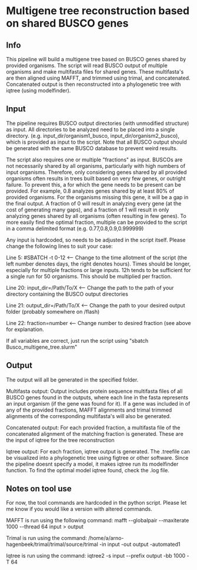 # Multigene tree reconstruction based on shared BUSCO genes
## Info
This pipeline will build a multigene tree based on BUSCO genes shared by provided organisms. The script will read BUSCO output of multiple organisms and make 
multifasta files for shared genes. These multifasta's are then aligned using MAFFT, and trimmed using trimal, and concatenated. Concatenated output is then 
reconstructed into a phylogenetic tree with iqtree (using modelfinder). 

## Input
The pipeline requires BUSCO output directories (with unmodified structure) as input. All directories to be analyzed need to be placed into a single directory. 
(e.g. input_dir/organism1_busco, input_dir/organism2_busco), which is provided as input to the script. Note that all BUSCO output should be generated with the same BUSCO database to prevent weird results. 

The script also requires one or multiple "fractions" as input. BUSCOs are not necessarily shared by all organisms, particularly with high numbers of input organisms. 
Therefore, only considering genes shared by all provided organisms often results in trees built based on very few genes, or outright failure. To prevent this, 
a for which the gene needs to be present can be provided. 
For example, 0.8 analyzes genes shared by at least 80% of provided organisms. For the organisms missing this gene, it will be a gap in the final output. 
A fraction of 0 will result in analyzing every gene (at the cost of generating many gaps), and a fraction of 1 will result in only analyzing genes shared by all organisms (often resulting in few genes). To more easily find the optimal fraction, multiple can be provided to the script in a comma delimited format (e.g. 0.77,0.8,0.9,0.999999)

Any input is hardcoded, so needs to be adjusted in the script itself.
Please change the following lines to suit your case:

Line 5: #SBATCH -t 0-12 <-- Change to the time allotment of the script (the left number denotes days, the right denotes hours). Times should be longer, especially for multiple fractions or large inputs. 12h tends to be sufficient for a single run for 50 organisms. This should be multiplied per fraction. 

Line 20: input_dir=/Path/To/X <-- Change the path to the path of your directory containing the BUSCO output directories

Line 21: output_dir=/Path/To/X <-- Change the path to your desired output folder (probably somewhere on /flash)

Line 22: fraction=number <-- Change number to desired fraction (see above for explanation. 

If all variables are correct, just run the script using "sbatch Busco_multigene_tree.slurm"

## Output
The output will all be generated in the specified folder. 

Multifasta output:
Output includes protein sequence multifasta files of all BUSCO genes found in the outputs, where each line in the fasta represents an input organism (if the gene was found for it). If a gene was included in of any of the provided fractions, MAFFT alignments and trimal trimmed alignments of the corresponding multifasta's will also be generated. 

Concatenated output:
For each provided fraction, a multifasta file of the concatenated alignment of the matching fraction is generated. These are the input of iqtree for the tree reconstruction

Iqtree output:
For each fraction, iqtree output is generated. The .treefile can be visualized into a phylogenetic tree using figtree or other software. Since the pipeline doesnt specify a model, it makes iqtree run
its modelfinder function. To find the optimal model iqtree found, check the .log file. 

## Notes on tool use
For now, the tool commands are hardcoded in the python script. Please let me know if you would like a version with altered commands.

MAFFT is run using the following command:
mafft --globalpair --maxiterate 1000 --thread 64 input > output

Trimal is run using the command:
/home/a/arno-hagenbeek/trimal/trimal/source/trimal -in input -out output -automated1

Iqtree is run using the command:
iqtree2 -s input --prefix output -bb 1000 -T 64


